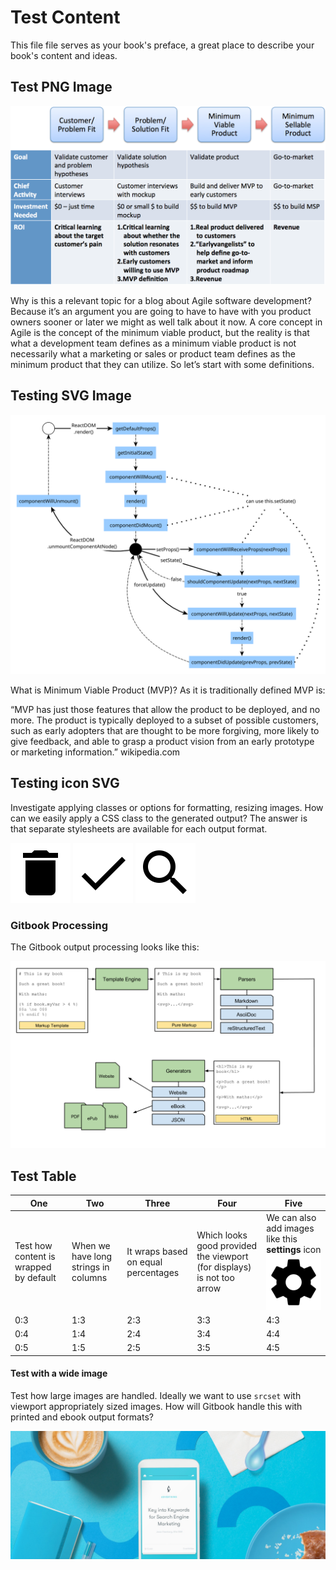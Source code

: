 Test Content
=======

This file file serves as your book's preface, a great place to describe your book's content and ideas.

## Test PNG Image

![MSP](msp-minimum-sellable-product.png)

Why is this a relevant topic for a blog about Agile software development?  Because it’s an argument you are going to have to have with you product owners sooner or later we might as well talk about it now.  A core concept in Agile is the concept of the minimum viable product, but the reality is that what a development team defines as a minimum viable product is not necessarily what a marketing or sales  or product team defines as the minimum product that they can utilize.  So let’s start with some definitions. 

## Testing SVG Image

![SVG](react-lifecycle.svg)

What is Minimum Viable Product (MVP)?  As it is traditionally defined MVP is:

“MVP has just those features that allow the product to be deployed, and no more.  The product is typically deployed to a subset of possible customers, such as early adopters that are thought to be more forgiving, more likely to give feedback, and able to grasp a product vision from an early prototype or marketing information.” wikipedia.com

## Testing icon SVG

Investigate applying classes or options for formatting, resizing images. How can we easily apply a CSS class to the generated output? The answer is that separate stylesheets are available for each output format.

![Delete](delete.svg)
![Done](done.svg)
![Search](search.svg)

### Gitbook Processing

The Gitbook output processing looks like this:

![Gitbook Processing](gitbook-processing.png)

## Test Table

| One | Two | Three | Four | Five |
| -- | -- | -- | -- | -- |
| Test how content is wrapped by default | When we have long strings in columns | It wraps based on equal percentages | Which looks good provided the viewport (for displays) is not too arrow | We can also add images like this **settings** icon ![Settings](settings.svg) |
| 0:3 | 1:3 | 2:3 | 3:3 | 4:3 |
| 0:4 | 1:4 | 2:4 | 3:4 | 4:4 |
| 0:5 | 1:5 | 2:5 | 3:5 | 4:5 |

#### Test with a wide image

Test how large images are handled. Ideally we want to use `srcset` with viewport appropriately sized images. How will Gitbook handle this with printed and ebook output formats?

![JPEG](medium-image-width-sample.jpeg)


